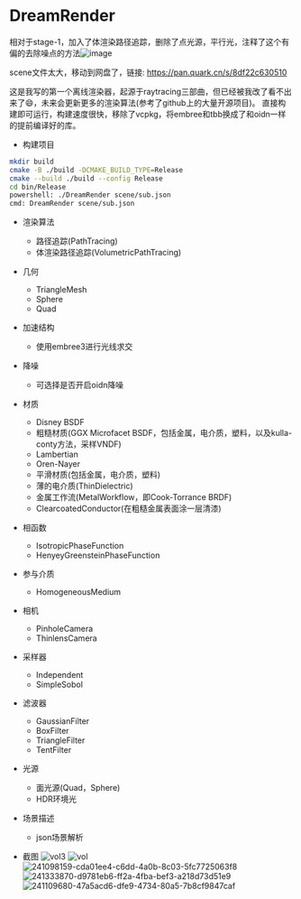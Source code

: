 # DreamRender

相对于stage-1，加入了体渲染路径追踪，删除了点光源，平行光，注释了这个有偏的去除噪点的方法![image](https://github.com/GraphicsEnthusiast/DreamRender/assets/75780167/4a793f5c-4e3f-4a14-9e2b-7979da1b00c1)

scene文件太大，移动到网盘了，链接: https://pan.quark.cn/s/8df22c630510

这是我写的第一个离线渲染器，起源于raytracing三部曲，但已经被我改了看不出来了😄，未来会更新更多的渲染算法(参考了github上的大量开源项目)。
直接构建即可运行，构建速度很快，移除了vcpkg，将embree和tbb换成了和oidn一样的提前编译好的库。

- 构建项目
```bash
mkdir build
cmake -B ./build -DCMAKE_BUILD_TYPE=Release
cmake --build ./build --config Release
cd bin/Release
powershell: ./DreamRender scene/sub.json
cmd: DreamRender scene/sub.json
```

- 渲染算法
  - 路径追踪(PathTracing)
  - 体渲染路径追踪(VolumetricPathTracing)

- 几何
  - TriangleMesh
  - Sphere
  - Quad

- 加速结构
  - 使用embree3进行光线求交

- 降噪
  - 可选择是否开启oidn降噪

- 材质
  - Disney BSDF
  - 粗糙材质(GGX Microfacet BSDF，包括金属，电介质，塑料，以及kulla-conty方法，采样VNDF)
  - Lambertian
  - Oren-Nayer
  - 平滑材质(包括金属，电介质，塑料)
  - 薄的电介质(ThinDielectric)
  - 金属工作流(MetalWorkflow，即Cook-Torrance BRDF)
  - ClearcoatedConductor(在粗糙金属表面涂一层清漆)

- 相函数
  - IsotropicPhaseFunction
  - HenyeyGreensteinPhaseFunction

- 参与介质
  - HomogeneousMedium

- 相机
  - PinholeCamera
  - ThinlensCamera

- 采样器
  - Independent
  - SimpleSobol

- 滤波器
  - GaussianFilter
  - BoxFilter
  - TriangleFilter
  - TentFilter

- 光源
  - 面光源(Quad，Sphere)
  - HDR环境光

- 场景描述
  - json场景解析

- 截图
![vol3](https://github.com/GraphicsEnthusiast/DreamRender/assets/75780167/2885448a-17d8-447f-ba07-9af83a2053ff)
![vol](https://github.com/GraphicsEnthusiast/DreamRender/assets/75780167/39a05aaf-2aae-475e-820f-6e0d99f9b6e1)
![241098159-cda01ee4-c6dd-4a0b-8c03-5fc7725063f8](https://github.com/GraphicsEnthusiast/DreamRender/assets/75780167/7dda3381-21bb-4186-8574-d7c5bdfce6a9)
![241333870-d9781eb6-ff2a-4fba-bef3-a218d73d51e9](https://github.com/GraphicsEnthusiast/DreamRender/assets/75780167/37f58c24-1432-4c95-ab9b-b4f45951058d)
![241109680-47a5acd6-dfe9-4734-80a5-7b8cf9847caf](https://github.com/GraphicsEnthusiast/DreamRender/assets/75780167/b44f102e-5748-4f57-a492-7260957aa63b)


